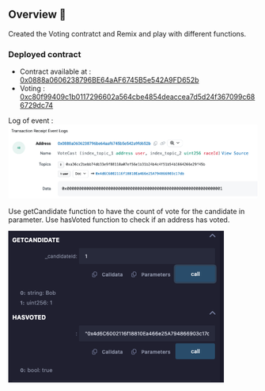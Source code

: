 ## Overview 📝

Created the Voting contratct and Remix and play with different functions.

### Deployed contract

- Contract available at : [0x0888a0606238796BE64aAF6745B5e542A9FD652b](https://sepolia.etherscan.io/address/0x0888a0606238796BE64aAF6745B5e542A9FD652b)
- Voting : [0xc80f99409c1b0117296602a564cbe4854deaccea7d5d24f367099c686729dc74](https://sepolia.etherscan.io/address/0x4d6c6002116f18810ea466e25a794866903c17db)

Log of event :
![Log of event](../day2/Log.png)

Use getCandidate function to have the count of vote for the candidate in parameter.
Use hasVoted function to check if an address has voted.

![Screen of results](../day2/Check_result.png)
